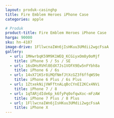 ```yaml
---
layout: produk-casinghp
title: Fire Emblem Heroes iPhone Case
categories: apple

# Produk
product-title: Fire Emblem Heroes iPhone Case
harga: 90000
sku: hn-4187
image-drive: 1FllwcnaIWn6jIsHKuu3UMdii2wgcFsaA
gallery:
  - url: 1MHwrbqK59M9K1WEQ_KCGiyxOm8y0oMjf
    title: iPhone 5 / 5s / SE
  - url: 16sDHsRVHl0EdX7Js1VOFX9Ew5nFYbh8a
    title: iPhone 6 / 6s
  - url: 14vX71KSr8iMQfNmfJtXcGZ3f6ffqWS9e
    title: iPhone 6 Plus / 6s Plus
  - url: 1ZtxekNijVWFftnALqBcCYnEI2KCx4NVi
    title: iPhone 7 / 8
  - url: 1qTARjdIde6p_k6fyPq0ofqwXoc-mFzAW
    title: iPhone 7 Plus / 8 Plus
  - url: 1FllwcnaIWn6jIsHKuu3UMdii2wgcFsaA
    title: iPhone X
---
```

